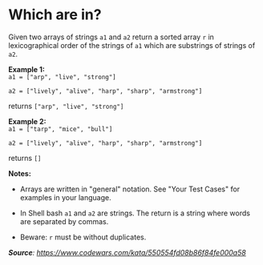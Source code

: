 # Which are in?

Given two arrays of strings ```a1``` and ```a2``` return a sorted array ```r``` in lexicographical order of the strings of ```a1``` which are substrings of strings of ```a2```.  

**Example 1:**  
```a1 = ["arp", "live", "strong"]```  

```a2 = ["lively", "alive", "harp", "sharp", "armstrong"]```  

returns ```["arp", "live", "strong"]```


**Example 2:**  
```a1 = ["tarp", "mice", "bull"]```  

```a2 = ["lively", "alive", "harp", "sharp", "armstrong"]```  

returns ```[]```  

**Notes:**  
- Arrays are written in "general" notation. See "Your Test Cases" for examples in your language.

- In Shell bash ```a1``` and ```a2``` are strings. The return is a string where words are separated by commas.

- Beware: ```r``` must be without duplicates.

_**Source**: https://www.codewars.com/kata/550554fd08b86f84fe000a58_
